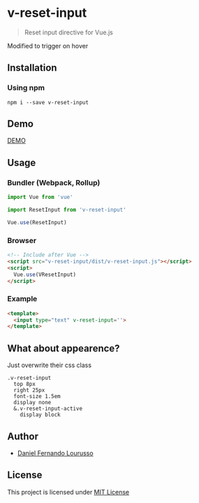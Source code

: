 v-reset-input
==============

> Reset input directive for Vue.js

Modified to trigger on hover

Installation
------------

### Using npm

`npm i --save v-reset-input`

Demo
----

[DEMO](http://dflourusso.github.io/v-reset-input)

Usage
-----

### Bundler (Webpack, Rollup)

```js
import Vue from 'vue'

import ResetInput from 'v-reset-input'

Vue.use(ResetInput)
```

### Browser

```html
<!-- Include after Vue -->
<script src="v-reset-input/dist/v-reset-input.js"></script>
<script>
  Vue.use(VResetInput)
</script>
```

### Example

```html
<template>
  <input type="text" v-reset-input=''>
</template>
```
What about appearence?
----------------------

Just overwrite their css class

```stylus
.v-reset-input
  top 8px
  right 25px
  font-size 1.5em
  display none
  &.v-reset-input-active
    display block
```

Author
-------

-	[Daniel Fernando Lourusso](http://dflourusso.com.br)

License
-------

This project is licensed under [MIT License](http://en.wikipedia.org/wiki/MIT_License)
